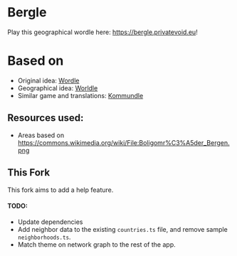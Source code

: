 # Bergle

Play this geographical wordle here: https://bergle.privatevoid.eu!

# Based on
* Original idea:  [Wordle](https://www.nytimes.com/games/wordle/index.html)
* Geographical idea: [Worldle](https://worldle.teuteuf.fr/)
* Similar game and translations: [Kommundle](https://kommundle.no/)

## Resources used:
- Areas based on https://commons.wikimedia.org/wiki/File:Boligomr%C3%A5der_Bergen.png


## This Fork 
This fork aims to add a help feature.

#### TODO:
* Update dependencies 
* Add neighbor data to the existing `countries.ts` file, and remove sample `neighborhoods.ts`. 
* Match theme on network graph to the rest of the app.